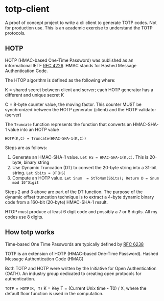 # totp-client

A proof of concept project to write a cli client to generate TOTP codes. Not for production use. This is an academic exercise to understand the TOTP protocols.

## HOTP

HOTP (HMAC-based One-Time Password) was published as an informational IETF [RFC 4226](https://datatracker.ietf.org/doc/html/rfc4226#ref-BCK1). HMAC stands for Hashed Message Authentication Code.

The HTOP algorithm is defined as the following where:

K = shared secret between client and server; each HOTP
           generator has a different and unique secret K

C = 8-byte counter value, the moving factor.  This counter
           MUST be synchronized between the HOTP generator (client)
           and the HOTP validator (server)

The `Truncate` function represents the function that converts an HMAC-SHA-1
       value into an HOTP value

```MATH
HOTP(K,C) = Truncate(HMAC-SHA-1(K,C))
```

Steps are as follows:

1. Generate an HMAC-SHA-1 value. `Let HS = HMAC-SHA-1(K,C)`. This is 20-byte, binary string
1. Use Dynamic Truncation (DT) to convert the 20-byte string into a 31-bit string. `Let Sbits = DT(HS)`
1. Compute an HOTP value. `Let Snum  = StToNum(Sbits); Return D = Snum mod 10^Digit`

Steps 2 and 3 above are part of the DT function. The purpose of
   the dynamic offset truncation technique is to extract a 4-byte
   dynamic binary code from a 160-bit (20-byte) HMAC-SHA-1 result.

HTOP must produce at least 6 digit code and possibly a 7 or 8 digits. All my codes use 8 digits.

## How totp works

Time-based One Time Passwords are typically defined by [RFC 6238](https://datatracker.ietf.org/doc/html/rfc6238)

TOTP is an extension of HOTP (HMAC-based One-Time Password).
Hashed Message Authentication Code (HMAC)

Both TOTP and HOTP were written by the Initiative for Open Authentication (OATH). An industry group dedicated to creating open protocols for authentication.

`TOTP = HOTP(K, T)`
K = Key
T = (Current Unix time - T0) / X, where the
   default floor function is used in the computation.
